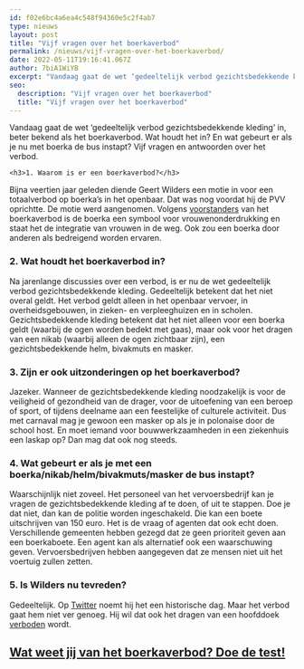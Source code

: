 ```yaml
---
id: f02e6bc4a6ea4c548f94360e5c2f4ab7
type: nieuws
layout: post
title: "Vijf vragen over het boerkaverbod"
permalink: /nieuws/vijf-vragen-over-het-boerkaverbod/
date: 2022-05-11T19:16:41.067Z
author: 7biA1WiYB
excerpt: "Vandaag gaat de wet ‘gedeeltelijk verbod gezichtsbedekkende kleding’ in, beter bekend als het boerkaverbod. Wat houdt het in? En wat gebeurt er als je nu met boerka de bus instapt? Vijf vragen en antwoorden over het verbod.  "
seo:
  description: "Vijf vragen over het boerkaverbod"
  title: "Vijf vragen over het boerkaverbod"
---
```

Vandaag gaat de wet ‘gedeeltelijk verbod gezichtsbedekkende kleding’ in, beter bekend als het boerkaverbod. Wat houdt het in? En wat gebeurt er als je nu met boerka de bus instapt? Vijf vragen en antwoorden over het verbod.  

    <h3>1. Waarom is er een boerkaverbod?</h3>
<p>Bijna veertien jaar geleden diende Geert Wilders een motie in voor een totaalverbod op boerka’s in het openbaar. Dat was nog voordat hij de PVV oprichtte. De motie werd aangenomen. Volgens <a href="https://www.pvv.nl/7-nieuws/nieuws/527-initiatiefwetsvoorstel-boerkaverbod-geert-wilders.html" target="_blank">voorstanders</a> van het boerkaverbod is de boerka een symbool voor vrouwenonderdrukking en staat het de integratie van vrouwen in de weg. Ook zou een boerka door anderen als bedreigend worden ervaren.</p>
<h3>2. Wat houdt het boerkaverbod in?</h3>
<p>Na jarenlange discussies over een verbod, is er nu de wet gedeeltelijk verbod gezichtsbedekkende kleding. Gedeeltelijk betekent dat het niet overal geldt. Het verbod geldt alleen in het openbaar vervoer, in overheidsgebouwen, in zieken- en verpleeghuizen en in scholen. Gezichtsbedekkende kleding betekent dat het niet alleen voor een boerka geldt (waarbij de ogen worden bedekt met gaas), maar ook voor het dragen van een nikab (waarbij alleen de ogen zichtbaar zijn), een gezichtsbedekkende helm, bivakmuts en masker.</p>
<h3>3. Zijn er ook uitzonderingen op het boerkaverbod?</h3>
<p>Jazeker. Wanneer de gezichtsbedekkende kleding noodzakelijk is voor de veiligheid of gezondheid van de drager, voor de uitoefening van een beroep of sport, of tijdens deelname aan een feestelijke of culturele activiteit. Dus met carnaval mag je gewoon een masker op als je in polonaise door de school host. En moet iemand voor bouwwerkzaamheden in een ziekenhuis een laskap op? Dan mag dat ook nog steeds.</p>
<h3>4. Wat gebeurt er als je met een boerka/nikab/helm/bivakmuts/masker de bus instapt?</h3>
<p>Waarschijnlijk niet zoveel. Het personeel van het vervoersbedrijf kan je vragen de gezichtsbedekkende kleding af te doen, of uit te stappen. Doe je dat niet, dan kan de politie worden ingeschakeld. Die kan een boete uitschrijven van 150 euro. Het is de vraag of agenten dat ook echt doen. Verschillende gemeenten hebben gezegd dat ze geen prioriteit geven aan een boerkaboete. Een agent kan als alternatief ook een waarschuwing geven. Vervoersbedrijven hebben aangegeven dat ze mensen niet uit het voertuig zullen zetten.</p>
<h3>5. Is Wilders nu tevreden?</h3>
<p>Gedeeltelijk. Op <a href="https://twitter.com/geertwilderspvv/status/1156798546290589697" target="_blank">Twitter</a> noemt hij het een historische dag. Maar het verbod gaat hem niet ver genoeg. Hij wil dat ook het dragen van een hoofddoek <a href="https://twitter.com/geertwilderspvv/status/1156825084742504449" target="_blank">verboden</a> wordt.</p>
<h2><a href="https://7dagen.netlify.app/nieuws/test-wat-weet-jij-van-het-boerkaverbod">Wat weet jij van het boerkaverbod? Doe de test!</a></h2>  
